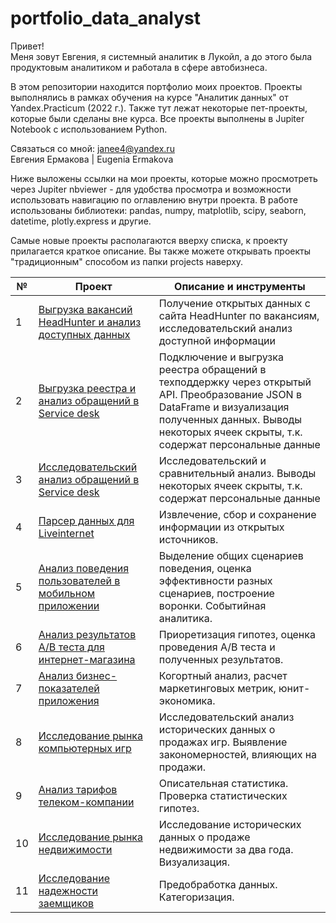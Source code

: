 # portfolio_data_analyst
Привет!  
Меня зовут Евгения, я системный аналитик в Лукойл, а до этого была продуктовым аналитиком и работала в сфере автобизнеса.  

В этом репозитории находится портфолио моих проектов. Проекты выполнялись в рамках обучения на курсе "Аналитик данных" от Yandex.Practicum (2022 г.). Также тут лежат некоторые пет-проекты, которые были сделаны вне курса. Все проекты выполнены в Jupiter Notebook с использованием Python.  

Связаться со мной: janee4@yandex.ru  
Евгения Ермакова | Eugenia Ermakova

Ниже выложены ссылки на мои проекты, которые можно просмотреть через Jupiter nbviewer - для удобства просмотра и возможности использовать навигацию по оглавлению внутри проекта. В работе использованы библиотеки: pandas, numpy, matplotlib, scipy, seaborn, datetime, plotly.express и другие.

Самые новые проекты располагаются вверху списка, к проекту прилагается краткое описание. Вы также можете открывать проекты "традиционным" способом из папки projects наверху.


|№  |Проект             |Описание и инструменты                                    |
|---|-------------------|----------------------------------------------------------|
|1  |[Выгрузка вакансий HeadHunter и анализ доступных данных](https://github.com/EvgeniyaErmakova/portfolio_data_analyst/blob/main/projects/%D0%9F%D0%B0%D1%80%D1%81%D0%B5%D1%80%20HH.ipynb)|Получение открытых данных с сайта HeadHunter по вакансиям, исследовательский анализ доступной информации|
|2  |[Выгрузка реестра и анализ обращений в Service desk](https://nbviewer.org/github/EvgeniyaErmakova/portfolio_data_analyst/blob/main/projects/SD_pyrus_stats%20%281%29.ipynb)|Подключение и выгрузка реестра обращений в техподдержку через открытый API. Преобразование JSON в DataFrame и визуализация полученных данных. Выводы некоторых ячеек скрыты, т.к. содержат персональные данные|
|3  |[Исследовательский анализ обращений в Service desk](https://nbviewer.org/github/EvgeniyaErmakova/portfolio_data_analyst/blob/ce836a00a0033bb5b054784a4ee3500d37f6b8af/projects/pyrus_stats.ipynb)|Исследовательский и сравнительный анализ. Выводы некоторых ячеек скрыты, т.к. содержат персональные данные|
|4  |[Парсер данных для Liveinternet](https://nbviewer.org/github/EvgeniyaErmakova/portfolio_data_analyst/blob/main/projects/%D0%9F%D0%B0%D1%80%D1%81%D0%B5%D1%80%20Liveinternet.ipynb)|Извлечение, сбор и сохранение информации из открытых источников.|
|5  |[Анализ поведения пользователей в мобильном приложении](https://nbviewer.org/github/EvgeniyaErmakova/portfolio_data_analyst/blob/main/projects/Ermakova_E_Final_project_portfolio.ipynb)|Выделение общих сценариев поведения, оценка эффективности разных сценариев, построение воронки. Событийная аналитика.|
|6  |[Анализ результатов A/B теста для интернет-магазина](https://nbviewer.org/github/EvgeniyaErmakova/portfolio_data_analyst/blob/main/projects/Ermakova_E_AB_test_online_shop_portfolio.ipynb)|Приоретизация гипотез, оценка проведения A/B теста и полученных результатов.|
|7 |[Анализ бизнес-показателей приложения](https://nbviewer.org/github/EvgeniyaErmakova/portfolio_data_analyst/blob/main/projects/Ermakova_E_marketing_research_of_application_portfolio.ipynb)|Когортный анализ, расчет маркетинговых метрик, юнит-экономика.|
|8  |[Исследование рынка компьютерных игр](https://nbviewer.org/github/EvgeniyaErmakova/portfolio_data_analyst/blob/main/projects/Consolidated_project_module_1_games_sales_planning_Ermakova_E_portfolio.ipynb)|Исследовательский анализ исторических данных о продажах игр. Выявление закономерностей, влияющих на продажи.|
|9  |[Анализ тарифов телеком-компании](https://nbviewer.org/github/EvgeniyaErmakova/portfolio_data_analyst/blob/main/projects/Ermakova_E_tariff_research_portfolio.ipynb)|Описательная статистика. Проверка статистических гипотез.|
|10  |[Исследование рынка недвижимости](https://nbviewer.org/github/EvgeniyaErmakova/portfolio_data_analyst/blob/main/projects/Ermakova_E_real_estate_exploration_portfolio.ipynb)|Исследование исторических данных о продаже недвижимости за два года. Визуализация.|
|11  |[Исследование надежности заемщиков](https://nbviewer.org/github/EvgeniyaErmakova/portfolio_data_analyst/blob/main/projects/Ermakova_E_Investigation_of_borrowers_reliability_portfolio.ipynb)|Предобработка данных. Категоризация.|
